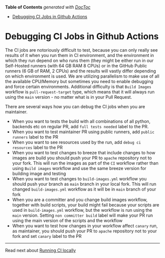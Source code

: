 <!--
 Licensed to the Apache Software Foundation (ASF) under one
 or more contributor license agreements.  See the NOTICE file
 distributed with this work for additional information
 regarding copyright ownership.  The ASF licenses this file
 to you under the Apache License, Version 2.0 (the
 "License"); you may not use this file except in compliance
 with the License.  You may obtain a copy of the License at

   http://www.apache.org/licenses/LICENSE-2.0

 Unless required by applicable law or agreed to in writing,
 software distributed under the License is distributed on an
 "AS IS" BASIS, WITHOUT WARRANTIES OR CONDITIONS OF ANY
 KIND, either express or implied.  See the License for the
 specific language governing permissions and limitations
 under the License.
 -->

<!-- START doctoc generated TOC please keep comment here to allow auto update -->
<!-- DON'T EDIT THIS SECTION, INSTEAD RE-RUN doctoc TO UPDATE -->
**Table of Contents**  *generated with [DocToc](https://github.com/thlorenz/doctoc)*

- [Debugging CI Jobs in Github Actions](#debugging-ci-jobs-in-github-actions)

<!-- END doctoc generated TOC please keep comment here to allow auto update -->

# Debugging CI Jobs in Github Actions

The CI jobs are notoriously difficult to test, because you can only
really see results of it when you run them in CI environment, and the
environment in which they run depend on who runs them (they might be
either run in our Self-Hosted runners (with 64 GB RAM 8 CPUs) or in the
GitHub Public runners (6 GB of RAM, 2 CPUs) and the results will vastly
differ depending on which environment is used. We are utilizing
parallelism to make use of all the available CPU/Memory but sometimes
you need to enable debugging and force certain environments. Additional
difficulty is that `Build Images` workflow is `pull-request-target`
type, which means that it will always run using the `main` version - no
matter what is in your Pull Request.

There are several ways how you can debug the CI jobs when you are
maintainer.

- When you want to tests the build with all combinations of all python,
  backends etc on regular PR, add `full tests needed` label to the PR.
- When you want to test maintainer PR using public runners, add
  `public runners` label to the PR
- When you want to see resources used by the run, add
  `debug ci resources` label to the PR
- When you want to test changes to breeze that include changes to how
  images are build you should push your PR to `apache` repository not to
  your fork. This will run the images as part of the `CI` workflow
  rather than using `Build images` workflow and use the same breeze
  version for building image and testing
- When you want to test changes to `build-images.yml` workflow you
  should push your branch as `main` branch in your local fork. This will
  run changed `build-images.yml` workflow as it will be in `main` branch
  of your fork
- When you are a committer and you change build images workflow, together
  with build scripts, your build might fail because your scripts are used
  in `build-images.yml` workflow, but the workflow is run using the `main`
  version. Setting `non committer build` label will make your PR run using
  the main version of the scripts and the workflow
- When you want to test how changes in your workflow affect `canary` run,
  as maintainer, you should push your PR to `apache` repository not to your
  fork and set `canary` label to the PR

-----

Read next about [Running CI locally](08_running_ci_locally.md)
